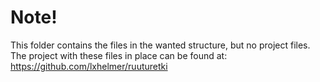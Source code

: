 # Note!
This folder contains the files in the wanted structure, but no project files.
The project with these files in place can be found at: https://github.com/lxhelmer/ruuturetki
